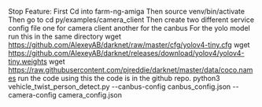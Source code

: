 Stop Feature:
First Cd into farm-ng-amiga
Then source venv/bin/activate
Then go to cd py/examples/camera_client
Then create two different service config file one for camera client another for the canbus
For the yolo model run this in the same directory
wget https://github.com/AlexeyAB/darknet/raw/master/cfg/yolov4-tiny.cfg
wget https://github.com/AlexeyAB/darknet/releases/download/yolov4/yolov4-tiny.weights
wget https://raw.githubusercontent.com/pjreddie/darknet/master/data/coco.names
run the code using this
the code is in the github repo.
python3 vehicle_twist_person_detect.py --canbus-config canbus_config.json --camera-config camera_config.json


